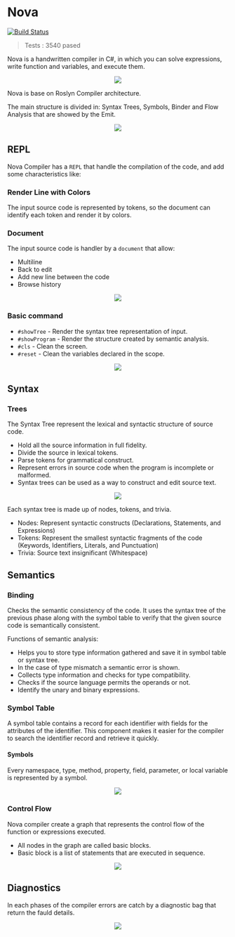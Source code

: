 # Nova

[![Build Status](https://windyriey.visualstudio.com/Nova/_apis/build/status/luqp.Nova?branchName=master)](https://windyriey.visualstudio.com/Nova/_build/latest?definitionId=2&branchName=master) 

> Tests :  3540 pased 


Nova is a handwritten compiler in C#, in which you can solve expressions, write function and variables, and execute them.

<p align="center">
  <img src=".\Images\Gifs\01_Initial.gif">
</p>
Nova is base on Roslyn Compiler architecture.

The main structure is divided in: Syntax Trees, Symbols, Binder and Flow Analysis that are showed by the Emit.

<p align="center">
  <img src=".\Images\Readme\NovaStructure.png">
</p>

## REPL
Nova Compiler has a `REPL` that handle the compilation of the code, and add some characteristics like:

### Render Line with Colors
The input source code is represented by tokens, so the document can identify each token and render it by colors.

### Document
The input source code is handler by a `document` that allow:
  * Multiline
  * Back to edit
  * Add new line between the code
  * Browse history

<p align="center">
  <img src=".\Images\Gifs\02_Document.gif">
</p>

### Basic command
  * `#showTree` - Render the syntax tree representation of input.
  * `#showProgram` - Render the structure created by semantic analysis.
  * `#cls` - Clean the screen.
  * `#reset` - Clean the variables declared in the scope.

<p align="center">
  <img src=".\Images\Gifs\03_Commands.gif">
</p>


## Syntax

### Trees
The Syntax Tree represent the lexical and syntactic structure of source code.
  * Hold all the source information in full fidelity.
  * Divide the source in lexical tokens.
  * Parse tokens for grammatical construct.
  * Represent errors in source code when the program is incomplete or malformed.
  * Syntax trees can be used as a way to construct and edit source text.

<p align="center">
  <img src=".\Images\Gifs\04_Show_Tree.gif">
</p>

Each syntax tree is made up of nodes, tokens, and trivia.
  * Nodes: Represent syntactic constructs (Declarations, Statements, and Expressions)
  * Tokens: Represent the smallest syntactic fragments of the code (Keywords, Identifiers, Literals, and Punctuation)
  * Trivia: Source text insignificant (Whitespace)

## Semantics

### Binding
Checks the semantic consistency of the code. It uses the syntax tree of the previous phase along with the symbol table to verify that the given source code is semantically consistent.

Functions of semantic analysis:

* Helps you to store type information gathered and save it in symbol table or syntax tree.
* In the case of type mismatch a semantic error is shown.
* Collects type information and checks for type compatibility.
* Checks if the source language permits the operands or not.
* Identify the unary and binary expressions.

### Symbol Table
A symbol table contains a record for each identifier with fields for the attributes of the identifier. This component makes it easier for the compiler to search the identifier record and retrieve it quickly.

#### Symbols
Every namespace, type, method, property, field, parameter, or local variable is represented by a symbol.


<p align="center">
  <img src=".\Images\Gifs\05_Show_Program.gif">
</p>

### Control Flow
Nova compiler create a graph that represents the control flow of the function or expressions executed.

  * All nodes in the graph are called basic blocks.
  * Basic block is a list of statements that are executed in sequence.

<p align="center">
  <img src=".\Images\Gifs\07_graphs.gif">
</p>

## Diagnostics
In each phases of the compiler errors are catch by a diagnostic bag that return the fauld details.

<p align="center">
  <img src=".\Images\Gifs\06_Diagnostics.gif">
</p>
